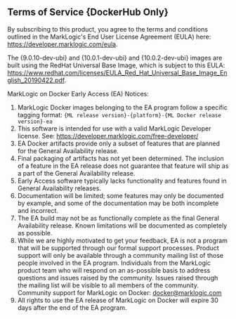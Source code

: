 ## Terms of Service {DockerHub Only}

By subscribing to this product, you agree to the terms and conditions outlined in the MarkLogic's End User License Agreement (EULA) here: https://developer.marklogic.com/eula.

The {9.0.10-dev-ubi} and {10.0.1-dev-ubi} and {10.0.2-dev-ubi} images are built using the RedHat Universal Base Image, which is subject to this EULA: https://www.redhat.com/licenses/EULA_Red_Hat_Universal_Base_Image_English_20190422.pdf.

MarkLogic on Docker Early Access (EA) Notices:

1. MarkLogic Docker images belonging to the EA program follow a specific tagging format: `{ML release version}-{platform}-{ML Docker release version}-ea`
2. This software is intended for use with a valid MarkLogic Developer license. See: https://developer.marklogic.com/free-developer/
3. EA Docker artifacts provide only a subset of features that are planned for the General Availability release.
4. Final packaging of artifacts has not yet been determined. The inclusion of a feature in the EA release does not guarantee that feature will ship as a part of the General Availability release.
5. Early Access software typically lacks functionality and features found in General Availability releases.
6. Documentation will be limited; some features may only be documented by example, and some of the documentation may be both incomplete and incorrect.
7. The EA build may not be as functionally complete as the final General Availability release. Known limitations will be documented as completely as possible.
8. While we are highly motivated to get your feedback, EA is not a program that will be supported through our formal support processes. Product support will only be available through a community mailing list of those people involved in the EA program. Individuals from the MarkLogic product team who will respond on an as-possible basis to address questions and issues raised by the community. Issues raised through the mailing list will be visible to all members of the community. Community support for MarkLogic on Docker: docker@marklogic.com
9. All rights to use the EA release of MarkLogic on Docker will expire 30 days after the end of the EA program.
